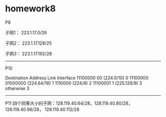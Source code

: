 # homework8

P8

子网1：  223.1.17.0/26

子网2：  223.1.17.128/25

子网3：  223.1.17.192/28 

-----

P10

Destination Address Link				 Interface
11100000 00 (224.0/10) 					 0
11100000 01000000 (224.64/16) 	  1
1110000 (224/8) 								  2
11100001 1 (225.128/9) 					 3
otherwise 											 3

-----

P11
四个同等⼤⼩的⼦⽹：128.119.40.64/28，128.119.40.80/28，128.119.40.96/28， 128.119.40.112/28